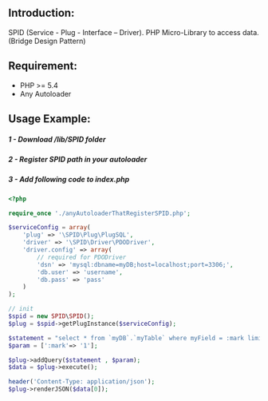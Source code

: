 Introduction:
------------
SPID (Service - Plug - Interface – Driver).
PHP Micro-Library to access data. (Bridge Design Pattern)

Requirement:
------------
  - PHP >= 5.4
  - Any Autoloader

Usage Example:
-------------
##### 1 - Download /lib/SPID folder
##### 2 - Register SPID path in your autoloader 
##### 3 - Add following code to index.php

```php
<?php

require_once './anyAutoloaderThatRegisterSPID.php';

$serviceConfig = array(
    'plug' => '\SPID\Plug\PlugSQL',
    'driver' => '\SPID\Driver\PDODriver',
    'driver.config' => array(
        // required for PDODriver
        'dsn' => 'mysql:dbname=myDB;host=localhost;port=3306;',            
        'db.user' => 'username',
        'db.pass' => 'pass'
    )
);

// init
$spid = new SPID\SPID();
$plug = $spid->getPlugInstance($serviceConfig);

$statement = "select * from `myDB`.`myTable` where myField = :mark limit 10;";
$param = [':mark'=> '1'];

$plug->addQuery($statement , $param);
$data = $plug->execute();

header('Content-Type: application/json');
$plug->renderJSON($data[0]);
```
